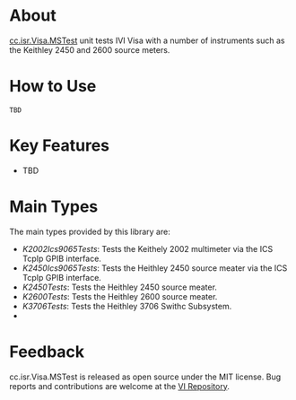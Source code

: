# About

[cc.isr.Visa.MSTest] unit tests IVI Visa with a number of instruments such as the Keithley 2450 and 2600 source meters.

# How to Use

```
TBD
```

# Key Features

* TBD

# Main Types

The main types provided by this library are:

* _K2002Ics9065Tests_: Tests the Keithely 2002 multimeter via the ICS TcpIp GPIB interface.
* _K2450Ics9065Tests_: Tests the Heithley 2450 source meater via the ICS TcpIp GPIB interface.
* _K2450Tests_: Tests the Heithley 2450 source meater.
* _K2600Tests_: Tests the Heithley 2600 source meater.
* _K3706Tests_: Tests the Heithley 3706 Swithc Subsystem.
* 
# Feedback

cc.isr.Visa.MSTest is released as open source under the MIT license.
Bug reports and contributions are welcome at the [VI Repository].

[VI Repository]: https://www.github.com/atecoder/ds.vi.ivi
[cc.isr.Visa.MSTest]: https://github.com/atecoder/dn.vi.ivi/src/visa/visa.mstest

